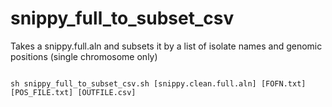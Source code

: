 # snippy_full_to_subset_csv
Takes a snippy.full.aln and subsets it by a list of isolate names and genomic positions (single chromosome only)

```

sh snippy_full_to_subset_csv.sh [snippy.clean.full.aln] [FOFN.txt] [POS_FILE.txt] [OUTFILE.csv]

```
